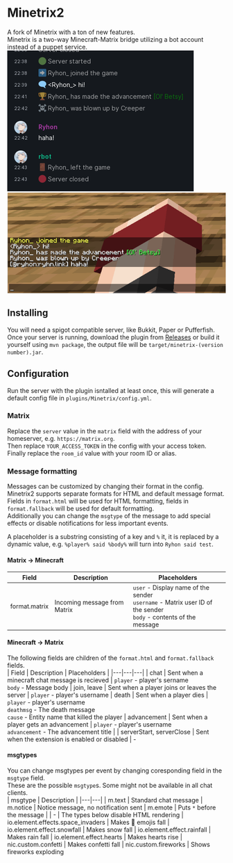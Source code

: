 # Minetrix2
A fork of Minetrix with a ton of new features.  
Minetrix is a two-way Minecraft-Matrix bridge utilizing a bot account instead of a puppet service.  
![Matrix screenshot](screenshots/mx.png)
![Minecraft screenshot](screenshots/mc.png)  

## Installing
You will need a spigot compatible server, like Bukkit, Paper or Pufferfish.  
Once your server is running, download the plugin from [Releases](https://github.com/ryhn-link/Minetrix/releases/) or build it yourself using `mvn package`, the output file will be `target/minetrix-(version number).jar`.  

## Configuration
Run the server with the plugin isntalled at least once, this will generate a default config file in `plugins/Minetrix/config.yml`.  

### Matrix
Replace the `server` value in the `matrix` field with the address of your homeserver, e.g. `https://matrix.org`.  
Then replace `YOUR_ACCESS_TOKEN` in the config with your access token.  
Finally replace the `room_id` value with your room ID or alias.  

### Message formatting
Messages can be customized by changing their format in the config.  
Minetrix2 supports separate formats for HTML and default message format.  
Fields in `format.html` will be used for HTML formatting, fields in `format.fallback` will be used for default formatting.  
Additionally you can change the `msgtype` of the message to add special effects or disable notifications for less important events.  

A placeholder is a substring consisting of a key and `%` it, it is replaced by a dynamic value, e.g. `%player% said %body%` will turn into `Ryhon said test`.  

#### Matrix -> Minecraft
| Field | Description | Placeholders |
|---|---|---|
| format.matrix | Incoming message from Matrix | `user` - Display name of the sender<br>`username` - Matrix user ID of the sender<br>`body` - contents of the message |

#### Minecraft -> Matrix
The following fields are children of the `format.html` and `format.fallback` fields.  
| Field | Description | Placeholders |
|---|---|---|
| chat | Sent when a minecraft chat message is recieved | `player` -  player's sername<br>`body` - Message body
| join, leave | Sent when a player joins or leaves the server | `player` - player's username
| death | Sent when a player dies | `player` - player's username<br>`deathmsg` - The death message<br>`cause` - Entity name that killed the player
| advancement | Sent when a player gets an advancement | `player` - player's username<br>`advancement` - The advancement title |
| serverStart, serverClose | Sent when the extension is enabled or disabled | -

#### msgtypes
You can change msgtypes per event by changing coresponding field in the `msgtype` field.    
These are the possible `msgtype`s. Some might not be available in all chat clients.    
| msgtype | Description |
|---|---|
| m.text | Standard chat message
| m.notice | Notice message, no notification sent
| m.emote | Puts `*` before the message |
| - | The types below disable HTML rendering
| io.element.effects.space_invaders | Makes 👾 emojis fall
| io.element.effect.snowfall | Makes snow fall
| io.element.effect.rainfall | Makes rain fall
| io.element.effect.hearts | Makes hearts rise
| nic.custom.confetti | Makes confetti fall
| nic.custom.fireworks | Shows fireworks exploding
